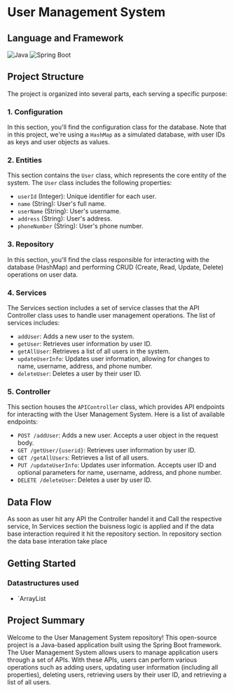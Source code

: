 # User Management System
## Language and Framework

![Java](https://img.shields.io/badge/Language-Java-green)
![Spring Boot](https://img.shields.io/badge/Framework-Spring%20Boot-brightgreen)


## Project Structure

The project is organized into several parts, each serving a specific purpose:

### 1. Configuration

In this section, you'll find the configuration class for the database. Note that in this project, we're using a `HashMap` as a simulated database, with user IDs as keys and user objects as values.

### 2. Entities

This section contains the `User` class, which represents the core entity of the system. The `User` class includes the following properties:

- `userId` (Integer): Unique identifier for each user.
- `name` (String): User's full name.
- `userName` (String): User's username.
- `address` (String): User's address.
- `phoneNumber` (String): User's phone number.

### 3. Repository

In this section, you'll find the class responsible for interacting with the database (HashMap) and performing CRUD (Create, Read, Update, Delete) operations on user data.

### 4. Services

The Services section includes a set of service classes that the API Controller class uses to handle user management operations. The list of services includes:

- `addUser`: Adds a new user to the system.
- `getUser`: Retrieves user information by user ID.
- `getAllUser`: Retrieves a list of all users in the system.
- `updateUserInfo`: Updates user information, allowing for changes to name, username, address, and phone number.
- `deleteUser`: Deletes a user by their user ID.

### 5. Controller

This section houses the `APIController` class, which provides API endpoints for interacting with the User Management System. Here is a list of available endpoints:

- `POST /addUser`: Adds a new user. Accepts a user object in the request body.
- `GET /getUser/{userid}`: Retrieves user information by user ID.
- `GET /getAllUsers`: Retrieves a list of all users.
- `PUT /updateUserInfo`: Updates user information. Accepts user ID and optional parameters for name, username, address, and phone number.
- `DELETE /deleteUser`: Deletes a user by user ID.

## Data Flow
As soon as user hit any API the Controller handel it and Call the respective service, In Services section the buisness logic is applied and if the data base interaction required it hit the repository section. In repository section the data base interation take place
## Getting Started

### Datastructures used

- `ArrayList

## Project Summary

Welcome to the User Management System repository! This open-source project is a Java-based application built using the Spring Boot framework. The User Management System allows users to manage application users through a set of APIs. With these APIs, users can perform various operations such as adding users, updating user information (including all properties), deleting users, retrieving users by their user ID, and retrieving a list of all users.